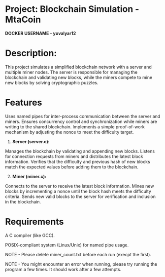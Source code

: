 
# Project: Blockchain Simulation - MtaCoin

**DOCKER USERNAME - yuvalyar12**

# Description:

This project simulates a simplified blockchain network with a server and multiple miner nodes. The server is responsible for managing the blockchain and validating new blocks, while the miners compete to mine new blocks by solving cryptographic puzzles.

# Features

Uses named pipes for inter-process communication between the server and miners.
Ensures concurrency control and synchronization while miners are writing to the shared blockchain.
Implements a simple proof-of-work mechanism by adjusting the nonce to meet the difficulty target.

1. **Server (server.c):**

Manages the blockchain by validating and appending new blocks.
Listens for connection requests from miners and distributes the latest block information.
Verifies that the difficulty and previous hash of new blocks match the expected values before adding them to the blockchain.

2. **Miner (miner.c):**

Connects to the server to receive the latest block information.
Mines new blocks by incrementing a nonce until the block hash meets the difficulty criteria.
Sends new valid blocks to the server for verification and inclusion in the blockchain.


# Requirements

A C compiler (like GCC).

POSIX-compliant system (Linux/Unix) for named pipe usage.

NOTE - Please delete miner_count.txt before each run (execpt the first).

NOTE - You might encounter an error when running, please try running the program a few times. It should work after a few attempts. 
